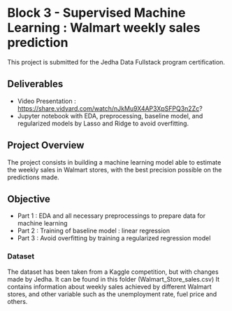 # Block 3 - Supervised Machine Learning : Walmart weekly sales prediction

This project is submitted for the Jedha Data Fullstack program certification. 


## Deliverables

- Video Presentation : https://share.vidyard.com/watch/nJkMu9X4AP3XpSFPQ3n2Zc?
- Jupyter notebook with EDA, preprocessing, baseline model, and regularized models by Lasso and Ridge to avoid overfitting. 


## Project Overview

The project consists in building a machine learning model able to estimate the weekly sales in Walmart stores, with the best precision possible on the predictions made. 

## Objective

- Part 1 : EDA and all necessary preprocessings to prepare data for machine learning
- Part 2 : Training of baseline model : linear regression 
- Part 3 : Avoid overfitting by training a regularized regression model

### Dataset

The dataset has been taken from a Kaggle competition, but with changes made by Jedha. It can be found in this folder (Walmart_Store_sales.csv)
It contains information about weekly sales achieved by different Walmart stores, and other variable such as the unemployment rate, fuel price and others.

